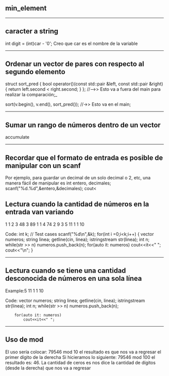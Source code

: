 <h2>min_element</h2>

<hr>

<h2>caracter a string</h2>
int digit = (int)car - '0';
Creo que car es el nombre de la variable 

<hr>

<h2>Ordenar un vector de pares con respecto al segundo elemento</h2>
struct sort_pred {
 bool operator()(const std::pair<int,int> &left, const std::pair<int,int> &right) 
 	{ 
	 return left.second < right.second; 
	}
}; //-->> Esto va a fuera del main para realizar la comparación;_

sort(v.begin(), v.end(), sort_pred()); //->> Esto va en el main;

<hr>

<h2>Sumar un rango de números dentro de un vector</h2>
accumulate

<hr>

<h2>Recordar que el formato de entrada es posible de manipular con un scanf</h2>
Por ejemplo, para guardar un decimal de un solo decimal o 2, etc, una manera fácil de manipular es
    int entero, decimales;
    scanf("%d.%d",&entero,&decimales);
    cout<<entero<<"."<<decimales;
Así me evito trabajar con decimales y tener que lidiar con errores raros.

<hr>

<h2>Lectura cuando la cantidad de números en la entrada van variando</h2>

1 1
2 3 48
3 89 1 1
4 74 2 9 3
5 11 1 1 10 

Code:
	int k;      // Test cases
        scanf("%d\n",&k);
        for(int i =0;i<k;i++)
            {
                vector<int> numeros;
                string linea;
                getline(cin, linea);
                istringstream str(linea);
                int n;
                while(str >> n)
                    numeros.push_back(n);
                for(auto it: numeros)
                    cout<<it<<" ";
                cout<<"\n";
            }

<hr>

<h2>Lectura cuando se tiene una cantidad desconocida de números en una sola línea</h2>

Example:5 11 1 1 10 
	
Code:
	vector<int> numeros;
        string linea;
        getline(cin, linea);
        istringstream str(linea);
        int n;
        while(str >> n)
            numeros.push_back(n);
        
        for(auto it: numeros)
            cout<<it<<" ";

<hr>

<h2>Uso de mod</h2>
El uso sería colocar: 79546 mod 10 el resultado es que nos va a regresar el primer dígito de la derecha
Si hicieramos lo siguiente:  79546 mod 100 el resultado es: 46.
La cantidad de ceros es nos dice la cantidad de dígitos (desde la derecha) que nos va a regresar 

















